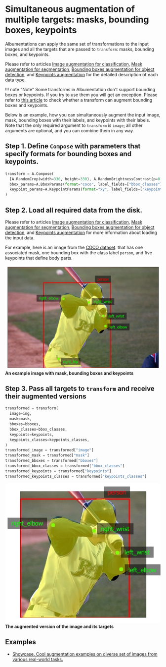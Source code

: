 # Simultaneous augmentation of multiple targets: masks, bounding boxes, keypoints

Albumentations can apply the same set of transformations to the input images and all the targets that are passed to `transform`: masks, bounding boxes, and keypoints.

Please refer to articles [Image augmentation for classification](image_augmentation.md), [Mask augmentation for segmentation](mask_augmentation.md), [Bounding boxes augmentation for object detection](bounding_boxes_augmentation.md), and [Keypoints augmentation](keypoints_augmentation.md) for the detailed description of each data type.


!!! note "Note"
    Some transforms in Albumentation don't support bounding boxes or keypoints. If you try to use them you will get an exception. Please refer to [this article](transforms_and_targets.md) to check whether a transform can augment bounding boxes and keypoints.

Below is an example, how you can simultaneously augment the input image, mask, bounding boxes with their labels, and keypoints with their labels. Note that the only required argument to `transform` is `image`; all other arguments are optional, and you can combine them in any way.

## Step 1. Define `Compose` with parameters that specify formats for bounding boxes and keypoints.

``` python
transform = A.Compose(
  [A.RandomCrop(width=330, height=330), A.RandomBrightnessContrast(p=0.2)],
  bbox_params=A.BboxParams(format="coco", label_fields=["bbox_classes"]),
  keypoint_params=A.KeypointParams(format="xy", label_fields=["keypoints_classes"]),
)
```

## Step 2. Load all required data from the disk.
Please refer to articles [Image augmentation for classification](image_augmentation.md), [Mask augmentation for segmentation](mask_augmentation.md), [Bounding boxes augmentation for object detection](bounding_boxes_augmentation.md), and [Keypoints augmentation](keypoints_augmentation.md) for more information about loading the input data.

For example, here is an image from the [COCO dataset](https://cocodataset.org/). that has one associated mask, one bounding box with the class label `person`, and five keypoints that define body parts.

![An example image with mask, bounding boxes and keypoints](../images/getting_started/augmenting_multiple_targets/original.jpg "An example image with mask, bounding boxes and keypoints")
**An example image with mask, bounding boxes and keypoints**


## Step 3. Pass all targets to `transform` and receive their augmented versions
``` python
transformed = transform(
  image=img,
  mask=mask,
  bboxes=bboxes,
  bbox_classes=bbox_classes,
  keypoints=keypoints,
  keypoints_classes=keypoints_classes,
)
transformed_image = transformed["image"]
transformed_mask = transformed["mask"]
transformed_bboxes = transformed["bboxes"]
transformed_bbox_classes = transformed["bbox_classes"]
transformed_keypoints = transformed["keypoints"]
transformed_keypoints_classes = transformed["keypoints_classes"]
```

![The augmented version of the image and its targets](../images/getting_started/augmenting_multiple_targets/augmented.jpg "The augmented version of the image and its targets")
**The augmented version of the image and its targets**

## Examples
- [Showcase. Cool augmentation examples on diverse set of images from various real-world tasks.](../../examples/showcase/)
